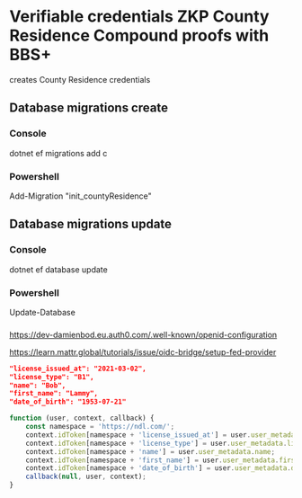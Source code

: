 # Verifiable credentials ZKP County Residence Compound proofs with BBS+

creates County Residence credentials

## Database migrations create

### Console

dotnet ef migrations add c

### Powershell

Add-Migration "init_countyResidence" 

## Database migrations update

### Console

dotnet ef database update

### Powershell

Update-Database


###

https://dev-damienbod.eu.auth0.com/.well-known/openid-configuration

https://learn.mattr.global/tutorials/issue/oidc-bridge/setup-fed-provider


```json
"license_issued_at": "2021-03-02",
"license_type": "B1",
"name": "Bob",
"first_name": "Lammy",
"date_of_birth": "1953-07-21"

```



```javascript
function (user, context, callback) {
    const namespace = 'https://ndl.com/';
    context.idToken[namespace + 'license_issued_at'] = user.user_metadata.license_issued_at;
    context.idToken[namespace + 'license_type'] = user.user_metadata.license_type;
    context.idToken[namespace + 'name'] = user.user_metadata.name;
    context.idToken[namespace + 'first_name'] = user.user_metadata.first_name;
    context.idToken[namespace + 'date_of_birth'] = user.user_metadata.date_of_birth;
    callback(null, user, context);
}

```